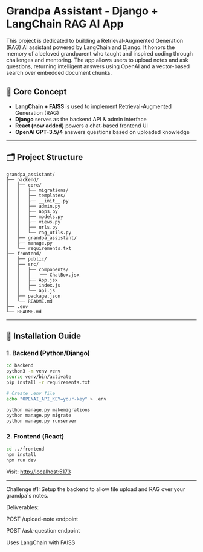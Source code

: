 # Grandpa Assistant - Django + LangChain RAG AI App

This project is dedicated to building a Retrieval-Augmented Generation (RAG) AI assistant powered by LangChain and Django. It honors the memory of a beloved grandparent who taught and inspired coding through challenges and mentoring. The app allows users to upload notes and ask questions, returning intelligent answers using OpenAI and a vector-based search over embedded document chunks.

## 🧠 Core Concept
- **LangChain + FAISS** is used to implement Retrieval-Augmented Generation (RAG)
- **Django** serves as the backend API & admin interface
- **React (now added)** powers a chat-based frontend UI
- **OpenAI GPT-3.5/4** answers questions based on uploaded knowledge

---

## 🗂 Project Structure

```
grandpa_assistant/
├── backend/
│   ├── core/
│   │   ├── migrations/
│   │   ├── templates/
│   │   ├── __init__.py
│   │   ├── admin.py
│   │   ├── apps.py
│   │   ├── models.py
│   │   ├── views.py
│   │   ├── urls.py
│   │   └── rag_utils.py
│   ├── grandpa_assistant/
│   ├── manage.py
│   └── requirements.txt
├── frontend/
│   ├── public/
│   ├── src/
│   │   ├── components/
│   │   │   └── ChatBox.jsx
│   │   ├── App.jsx
│   │   ├── index.js
│   │   └── api.js
│   ├── package.json
│   └── README.md
├── .env
└── README.md
```

---

## 🔧 Installation Guide

### 1. Backend (Python/Django)
```bash
cd backend
python3 -m venv venv
source venv/bin/activate
pip install -r requirements.txt

# Create .env file
echo "OPENAI_API_KEY=your-key" > .env

python manage.py makemigrations
python manage.py migrate
python manage.py runserver
```

### 2. Frontend (React)
```bash
cd ../frontend
npm install
npm run dev
```
Visit: [http://localhost:5173](http://localhost:5173)

---

Challenge #1: Setup the backend to allow file upload and RAG over your grandpa's notes.

Deliverables:

POST /upload-note endpoint

POST /ask-question endpoint

Uses LangChain with FAISS